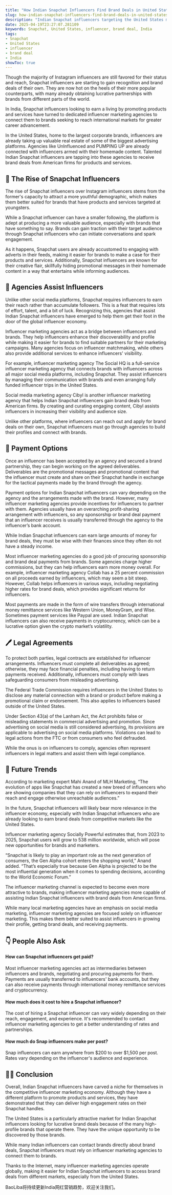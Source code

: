 ```yaml
---
title: "How Indian Snapchat Influencers Find Brand Deals in United States"
slug: how-indian-snapchat-influencers-find-brand-deals-in-united-states-2025-04-19
description: "Indian Snapchat influencers targeting the United States market with dedicated influencer agencies that foster connections and provide brand deal opportunities."
date: 2025-04-19T23:27:07.281109
keywords: Snapchat, United States, influencer, brand deal, India
tags:
- Snapchat
- United States
- influencer
- brand deal
- India
showToc: true
---
```


Though the majority of Instagram influencers are still favored for their status and reach, Snapchat influencers are starting to gain recognition and brand deals of their own. They are now hot on the heels of their more popular counterparts, with many already obtaining lucrative partnerships with brands from different parts of the world.

In India, Snapchat influencers looking to earn a living by promoting products and services have turned to dedicated influencer marketing agencies to connect them to brands seeking to reach international markets for greater career advancement.

In the United States, home to the largest corporate brands, influencers are already taking up valuable real estate of some of the biggest advertising platforms. Agencies like UnInfluenced and PUMPING UP are already connected with influencers armed with their homemade content. Talented Indian Snapchat influencers are tapping into these agencies to receive brand deals from American firms for products and services.


## 🤳 The Rise of Snapchat Influencers

The rise of Snapchat influencers over Instagram influencers stems from the former's capacity to attract a more youthful demographic, which makes them better suited for brands that have products and services targeted at youngsters. 

While a Snapchat influencer can have a smaller following, the platform is adept at producing a more valuable audience, especially with brands that have something to say. Brands can gain traction with their target audience through Snapchat influencers who can initiate conversations and spark engagement.

As it happens, Snapchat users are already accustomed to engaging with adverts in their feeds, making it easier for brands to make a case for their products and services. Additionally, Snapchat influencers are known for their creative flair, skillfully hiding promotional messages in their homemade content in a way that entertains while informing audiences.


## 💁 Agencies Assist Influencers

Unlike other social media platforms, Snapchat requires influencers to earn their reach rather than accumulate followers. This is a feat that requires lots of effort, talent, and a bit of luck. Recognizing this, agencies that assist Indian Snapchat influencers have emerged to help them get their foot in the door of the global influencer economy.

Influencer marketing agencies act as a bridge between influencers and brands. They help influencers enhance their discoverability and profile while making it easier for brands to find suitable partners for their marketing campaigns. Many agencies focus on influencer matchmaking, while others also provide additional services to enhance influencers' visibility.

For example, influencer marketing agency The Social HQ is a full-service influencer marketing agency that connects brands with influencers across all major social media platforms, including Snapchat. They assist influencers by managing their communication with brands and even arranging fully funded influencer trips in the United States.

Social media marketing agency Cibyl is another influencer marketing agency that helps Indian Snapchat influencers gain brand deals from American firms. By creating and curating engaging content, Cibyl assists influencers in increasing their visibility and audience size.

Unlike other platforms, where influencers can reach out and apply for brand deals on their own, Snapchat influencers must go through agencies to build their profiles and connect with brands.


## 🏦 Payment Options

Once an influencer has been accepted by an agency and secured a brand partnership, they can begin working on the agreed deliverables. Deliverables are the promotional messages and promotional content that the influencer must create and share on their Snapchat handle in exchange for the tactical payments made by the brand through the agency.

Payment options for Indian Snapchat influencers can vary depending on the agency and the arrangements made with the brand. However, many influencer marketing agencies provide incentives for influencers to partner with them. Agencies usually have an overarching profit-sharing arrangement with influencers, so any sponsorship or brand deal payment that an influencer receives is usually transferred through the agency to the influencer’s bank account.

While Indian Snapchat influencers can earn large amounts of money for brand deals, they must be wise with their finances since they often do not have a steady income. 

Most influencer marketing agencies do a good job of procuring sponsorship and brand deal payments from brands. Some agencies charge higher commissions, but they can help influencers earn more money overall. For example, influencer marketing agency Collab has a 25 percent commission on all proceeds earned by influencers, which may seem a bit steep. However, Collab helps influencers in various ways, including negotiating higher rates for brand deals, which provides significant returns for influencers.

Most payments are made in the form of wire transfers through international money remittance services like Western Union, MoneyGram, and Wise. Sometimes payment services like Paypal are used. 
Indian Snapchat influencers can also receive payments in cryptocurrency, which can be a lucrative option given the crypto market’s volatility.


## 🖊️ Legal Agreements 

To protect both parties, legal contracts are established for influencer arrangements. Influencers must complete all deliverables as agreed; otherwise, they may face financial penalties, including having to return payments received. Additionally, influencers must comply with laws safeguarding consumers from misleading advertising. 

The Federal Trade Commission requires influencers in the United States to disclose any material connection with a brand or product before making a promotional claim or endorsement. This also applies to influencers based outside of the United States.

Under Section 43(a) of the Lanham Act, the Act prohibits false or misleading statements in commercial advertising and promotion. Since advertising on social media is still considered advertising, its provisions are applicable to advertising on social media platforms. Violations can lead to legal actions from the FTC or from consumers who feel defrauded.

While the onus is on influencers to comply, agencies often represent influencers in legal matters and assist them with legal compliance. 


## 👀 Future Trends

According to marketing expert Mahi Anand of MLH Marketing, “The evolution of apps like Snapchat has created a new breed of influencers who are showing companies that they can rely on influencers to expand their reach and engage otherwise unreachable audiences.” 

In the future, Snapchat influencers will likely bear more relevance in the influencer economy, especially with Indian Snapchat influencers who are already looking to earn brand deals from competitive markets like the United States. 

Influencer marketing agency Socially Powerful estimates that, from 2023 to 2025, Snapchat users will grow to 538 million worldwide, which will pose new opportunities for brands and marketers.

“Snapchat is likely to play an important role as the next generation of consumers, the Gen Alpha cohort enters the shopping world,” Anand added. “That’s especially true because Gen Alpha is projected to be the most influential generation when it comes to spending decisions, according to the World Economic Forum.”

The influencer marketing channel is expected to become even more attractive to brands, making influencer marketing agencies more capable of assisting Indian Snapchat influencers with brand deals from American firms. 

While many local marketing agencies have an emphasis on social media marketing, influencer marketing agencies are focused solely on influencer marketing. This makes them better suited to assist influencers in growing their profile, getting brand deals, and receiving payments.


## 👇 People Also Ask

#### How can Snapchat influencers get paid?

Most influencer marketing agencies act as intermediaries between influencers and brands, negotiating and procuring payments for them. Payments are usually transferred to influencers' bank accounts, but they can also receive payments through international money remittance services and cryptocurrency.

#### How much does it cost to hire a Snapchat influencer?

The cost of hiring a Snapchat influencer can vary widely depending on their reach, engagement, and experience. It's recommended to contact influencer marketing agencies to get a better understanding of rates and partnerships.

#### How much do Snap influencers make per post?

Snap influencers can earn anywhere from $200 to over $1,500 per post. Rates vary depending on the influencer's audience and experience.


## 🤜🤛 Conclusion

Overall, Indian Snapchat influencers have carved a niche for themselves in the competitive influencer marketing economy. Although they have a different platform to promote products and services, they have demonstrated that they can deliver high engagement rates on their Snapchat handles.

The United States is a particularly attractive market for Indian Snapchat influencers looking for lucrative brand deals because of the many high-profile brands that operate there. They have the unique opportunity to be discovered by those brands.

While many Indian influencers can contact brands directly about brand deals, Snapchat influencers must rely on influencer marketing agencies to connect them to brands.

Thanks to the Internet, many influencer marketing agencies operate globally, making it easier for Indian Snapchat influencers to access brand deals from different markets, especially from the United States.


BaoLiba将持续更新India网红营销趋势，欢迎关注我们。